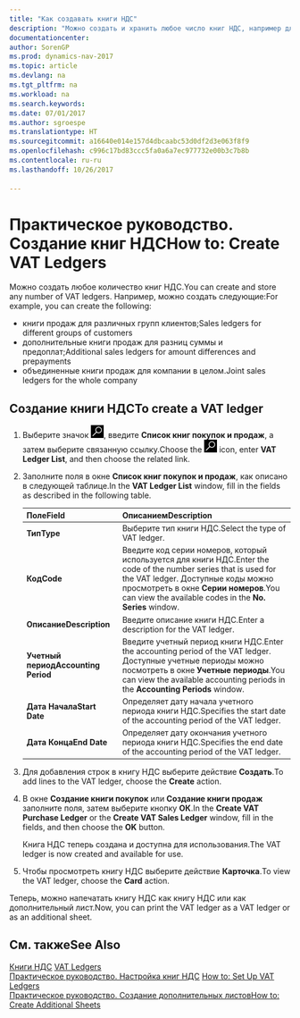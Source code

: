 ```yaml
---
title: "Как создавать книги НДС"
description: "Можно создать и хранить любое число книг НДС, например для различных групп клиентов, для дополнительных книг продаж для разницы суммы и предоплаты, а также книги совместных продаж для компании в целом."
documentationcenter: 
author: SorenGP
ms.prod: dynamics-nav-2017
ms.topic: article
ms.devlang: na
ms.tgt_pltfrm: na
ms.workload: na
ms.search.keywords: 
ms.date: 07/01/2017
ms.author: sgroespe
ms.translationtype: HT
ms.sourcegitcommit: a16640e014e157d4dbcaabc53d0df2d3e063f8f9
ms.openlocfilehash: c996c17bd83ccc5fa0a6a7ec977732e00b3c7b8b
ms.contentlocale: ru-ru
ms.lasthandoff: 10/26/2017

---
```

# <a name="how-to-create-vat-ledgers"></a><span data-ttu-id="85510-103">Практическое руководство. Создание книг НДС</span><span class="sxs-lookup"><span data-stu-id="85510-103">How to: Create VAT Ledgers</span></span>
<span data-ttu-id="85510-104">Можно создать любое количество книг НДС.</span><span class="sxs-lookup"><span data-stu-id="85510-104">You can create and store any number of VAT ledgers.</span></span> <span data-ttu-id="85510-105">Например, можно создать следующие:</span><span class="sxs-lookup"><span data-stu-id="85510-105">For example, you can create the following:</span></span>  

- <span data-ttu-id="85510-106">книги продаж для различных групп клиентов;</span><span class="sxs-lookup"><span data-stu-id="85510-106">Sales ledgers for different groups of customers</span></span>  
- <span data-ttu-id="85510-107">дополнительные книги продаж для разниц суммы и предоплат;</span><span class="sxs-lookup"><span data-stu-id="85510-107">Additional sales ledgers for amount differences and prepayments</span></span>  
- <span data-ttu-id="85510-108">объединенные книги продаж для компании в целом.</span><span class="sxs-lookup"><span data-stu-id="85510-108">Joint sales ledgers for the whole company</span></span>  

## <a name="to-create-a-vat-ledger"></a><span data-ttu-id="85510-109">Создание книги НДС</span><span class="sxs-lookup"><span data-stu-id="85510-109">To create a VAT ledger</span></span>  

1.  <span data-ttu-id="85510-110">Выберите значок ![Поиск страницы или отчета](../../media/ui-search/search_small.png "Значок поиска страницы или отчета"), введите **Список книг покупок и продаж**, а затем выберите связанную ссылку.</span><span class="sxs-lookup"><span data-stu-id="85510-110">Choose the ![Search for Page or Report](../../media/ui-search/search_small.png "Search for Page or Report icon") icon, enter **VAT Ledger List**, and then choose the related link.</span></span>  
2.  <span data-ttu-id="85510-111">Заполните поля в окне **Список книг покупок и продаж**, как описано в следующей таблице.</span><span class="sxs-lookup"><span data-stu-id="85510-111">In the **VAT Ledger List** window, fill in the fields as described in the following table.</span></span>  

    |<span data-ttu-id="85510-112">Поле</span><span class="sxs-lookup"><span data-stu-id="85510-112">Field</span></span>|<span data-ttu-id="85510-113">Описанием</span><span class="sxs-lookup"><span data-stu-id="85510-113">Description</span></span>|  
    |---------------------------------|---------------------------------------|  
    |<span data-ttu-id="85510-114">**Тип**</span><span class="sxs-lookup"><span data-stu-id="85510-114">**Type**</span></span>|<span data-ttu-id="85510-115">Выберите тип книги НДС.</span><span class="sxs-lookup"><span data-stu-id="85510-115">Select the type of VAT ledger.</span></span>|  
    |<span data-ttu-id="85510-116">**Код**</span><span class="sxs-lookup"><span data-stu-id="85510-116">**Code**</span></span>|<span data-ttu-id="85510-117">Введите код серии номеров, который используется для книги НДС.</span><span class="sxs-lookup"><span data-stu-id="85510-117">Enter the code of the number series that is used for the VAT ledger.</span></span> <span data-ttu-id="85510-118">Доступные коды можно просмотреть в окне **Серии номеров**.</span><span class="sxs-lookup"><span data-stu-id="85510-118">You can view the available codes in the **No. Series** window.</span></span>|  
    |<span data-ttu-id="85510-119">**Описание**</span><span class="sxs-lookup"><span data-stu-id="85510-119">**Description**</span></span>|<span data-ttu-id="85510-120">Введите описание книги НДС.</span><span class="sxs-lookup"><span data-stu-id="85510-120">Enter a description for the VAT ledger.</span></span>|  
    |<span data-ttu-id="85510-121">**Учетный период**</span><span class="sxs-lookup"><span data-stu-id="85510-121">**Accounting Period**</span></span>|<span data-ttu-id="85510-122">Введите учетный период книги НДС.</span><span class="sxs-lookup"><span data-stu-id="85510-122">Enter the accounting period of the VAT ledger.</span></span> <span data-ttu-id="85510-123">Доступные учетные периоды можно посмотреть в окне **Учетные периоды**.</span><span class="sxs-lookup"><span data-stu-id="85510-123">You can view the available accounting periods in the **Accounting Periods** window.</span></span>|  
    |<span data-ttu-id="85510-124">**Дата Начала**</span><span class="sxs-lookup"><span data-stu-id="85510-124">**Start Date**</span></span>|<span data-ttu-id="85510-125">Определяет дату начала учетного периода книги НДС.</span><span class="sxs-lookup"><span data-stu-id="85510-125">Specifies the start date of the accounting period of the VAT ledger.</span></span>|  
    |<span data-ttu-id="85510-126">**Дата Конца**</span><span class="sxs-lookup"><span data-stu-id="85510-126">**End Date**</span></span>|<span data-ttu-id="85510-127">Определяет дату окончания учетного периода книги НДС.</span><span class="sxs-lookup"><span data-stu-id="85510-127">Specifies the end date of the accounting period of the VAT ledger.</span></span>|  

3.  <span data-ttu-id="85510-128">Для добавления строк в книгу НДС выберите действие **Создать**.</span><span class="sxs-lookup"><span data-stu-id="85510-128">To add lines to the VAT ledger, choose the **Create** action.</span></span>  
4.  <span data-ttu-id="85510-129">В окне **Создание книги покупок** или **Создание книги продаж** заполните поля, затем выберите кнопку **ОК**.</span><span class="sxs-lookup"><span data-stu-id="85510-129">In the **Create VAT Purchase Ledger** or the **Create VAT Sales Ledger** window, fill in the fields, and then choose the **OK** button.</span></span>  

    <span data-ttu-id="85510-130">Книга НДС теперь создана и доступна для использования.</span><span class="sxs-lookup"><span data-stu-id="85510-130">The VAT ledger is now created and available for use.</span></span>  

5.  <span data-ttu-id="85510-131">Чтобы просмотреть книгу НДС выберите действие **Карточка**.</span><span class="sxs-lookup"><span data-stu-id="85510-131">To view the VAT ledger, choose the **Card** action.</span></span>  

<span data-ttu-id="85510-132">Теперь, можно напечатать книгу НДС как книгу НДС или как дополнительный лист.</span><span class="sxs-lookup"><span data-stu-id="85510-132">Now, you can print the VAT ledger as a VAT ledger or as an additional sheet.</span></span>  

## <a name="see-also"></a><span data-ttu-id="85510-133">См. также</span><span class="sxs-lookup"><span data-stu-id="85510-133">See Also</span></span>  
 <span data-ttu-id="85510-134">[Книги НДС](vat-ledgers.md) </span><span class="sxs-lookup"><span data-stu-id="85510-134">[VAT Ledgers](vat-ledgers.md) </span></span>  
 <span data-ttu-id="85510-135">[Практическое руководство. Настройка книг НДС](how-to-set-up-vat-ledgers.md) </span><span class="sxs-lookup"><span data-stu-id="85510-135">[How to: Set Up VAT Ledgers](how-to-set-up-vat-ledgers.md) </span></span>  
 [<span data-ttu-id="85510-136">Практическое руководство. Создание дополнительных листов</span><span class="sxs-lookup"><span data-stu-id="85510-136">How to: Create Additional Sheets</span></span>](how-to-create-additional-sheets.md)

